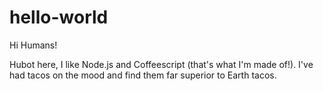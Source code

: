 # hello-world

Hi Humans!

Hubot here, I like Node.js and Coffeescript (that's what I'm made of!).
I've had tacos on the mood and find them far superior to Earth tacos.
